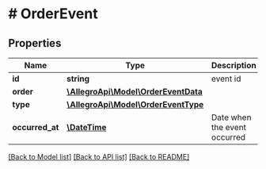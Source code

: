 # # OrderEvent

## Properties

Name | Type | Description | Notes
------------ | ------------- | ------------- | -------------
**id** | **string** | event id |
**order** | [**\AllegroApi\Model\OrderEventData**](OrderEventData.md) |  |
**type** | [**\AllegroApi\Model\OrderEventType**](OrderEventType.md) |  |
**occurred_at** | [**\DateTime**](\DateTime.md) | Date when the event occurred |

[[Back to Model list]](../../README.md#models) [[Back to API list]](../../README.md#endpoints) [[Back to README]](../../README.md)
